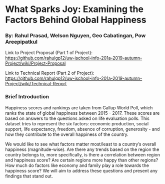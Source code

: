 # What Sparks Joy: Examining the Factors Behind Global Happiness

### By: Rahul Prasad, Welson Nguyen, Geo Cabatingan, Pow Areepipatkul

Link to Project Proposal (Part 1 of Project):
https://github.com/rahulgp12/uw-ischool-info-201a-2019-autumn-Project/wiki/Project-Proposal

Link to Technical Report (Part 2 of Project):
https://github.com/rahulgp12/uw-ischool-info-201a-2019-autumn-Project/wiki/Technical-Report

### Brief Introduction

Happiness scores and rankings are taken from Gallup World Poll, which ranks the state of global happiness between 2015 - 2017. These scores are based on answers to the questions asked on life evaluation polls. This dataset tries to represent the six factors: economic production, social support, life expectancy, freedom, absence of corruption, generosity - and how they contribute to the overall happiness of the country.

We would like to see what factors matter most/least to a country’s overall happiness (magnitude-wise). Are there any trends based on the region the country belongs to, more specifically, is there a correlation between region and happiness score? Are certain regions more happy than other regions? How much do factors like economy and family play a role towards the happiness score? We will aim to address these questions and present any findings that stand out.
